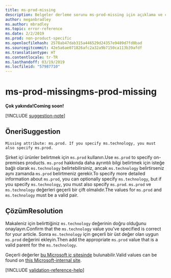 ```yaml
---
title: ms-prod-missing
description: Belgeler derleme sorunu ms-prod-missing için açıklama ve çözüm
author: meganbradley
ms.author: mbradley
ms.topic: error-reference
ms.date: 2/2/2019
ms.prod: non-product-specific
ms.openlocfilehash: 2578ab47dab315a446529d24357e9489d7fd0bad
ms.sourcegitcommit: 42e5a6ae071826afc2a32a9b7150ca113b39afdf
ms.translationtype: HT
ms.contentlocale: tr-TR
ms.lasthandoff: 03/19/2019
ms.locfileid: "57987710"
---
```

# <a name="ms-prod-missing"></a><span data-ttu-id="8c92f-103">ms-prod-missing</span><span class="sxs-lookup"><span data-stu-id="8c92f-103">ms-prod-missing</span></span>

<span data-ttu-id="8c92f-104">**Çok yakında!**</span><span class="sxs-lookup"><span data-stu-id="8c92f-104">**Coming soon!**</span></span>

[!INCLUDE [suggestion-note](includes/suggestion-note.md)]

## <a name="suggestion"></a><span data-ttu-id="8c92f-105">Öneri</span><span class="sxs-lookup"><span data-stu-id="8c92f-105">Suggestion</span></span>

`Missing attribute: ms.prod. If you specify ms.technology, you must also specify ms.prod.`

<span data-ttu-id="8c92f-106">Şirket içi ürünler belirtmek için `ms.prod` kullanın.</span><span class="sxs-lookup"><span data-stu-id="8c92f-106">Use `ms.prod` to specify on-premises products.</span></span> <span data-ttu-id="8c92f-107">`ms.prod` hakkında daha ayrıntılı bilgi belirtmek için isteğe bağlı olarak `ms.technology` belirtebilirsiniz, ancak `ms.technology` belirtirseniz aynı zamanda `ms.prod` belirtmeniz gerekir.</span><span class="sxs-lookup"><span data-stu-id="8c92f-107">To specify more detailed information about `ms.prod`, you can optionally specify `ms.technology`, but if you specify `ms.technology`, you must also specify `ms.prod`.</span></span> <span data-ttu-id="8c92f-108">`ms.prod` ve `ms.technology` değerleri geçerli bir çift olmalıdır.</span><span class="sxs-lookup"><span data-stu-id="8c92f-108">The values for `ms.prod` and `ms.technology` must be a valid pair.</span></span>

## <a name="resolution"></a><span data-ttu-id="8c92f-109">Çözüm</span><span class="sxs-lookup"><span data-stu-id="8c92f-109">Resolution</span></span>

<span data-ttu-id="8c92f-110">Makaleniz için belirttiğiniz `ms.technology` değerinin doğru olduğunu onaylayın.</span><span class="sxs-lookup"><span data-stu-id="8c92f-110">Confirm that the `ms.technology` value you've specified is correct for your article.</span></span> <span data-ttu-id="8c92f-111">Sonra `ms.technology` için geçerli bir üst değer olan uygun `ms.prod` değerini ekleyin.</span><span class="sxs-lookup"><span data-stu-id="8c92f-111">Then add the appropriate `ms.prod` value that is a valid parent for the `ms.technology`.</span></span>

<span data-ttu-id="8c92f-112">Geçerli değerler [bu Microsoft iç sitesinde](https://docsmetadatatool.azurewebsites.net/allowlists) bulunabilir.</span><span class="sxs-lookup"><span data-stu-id="8c92f-112">Valid values can be found on [this Microsoft-internal site](https://docsmetadatatool.azurewebsites.net/allowlists).</span></span>

<!--make sure to add this file to your includes folder and verify the path-->
[!INCLUDE [validation-reference-help](includes/validation-reference-help.md)]
